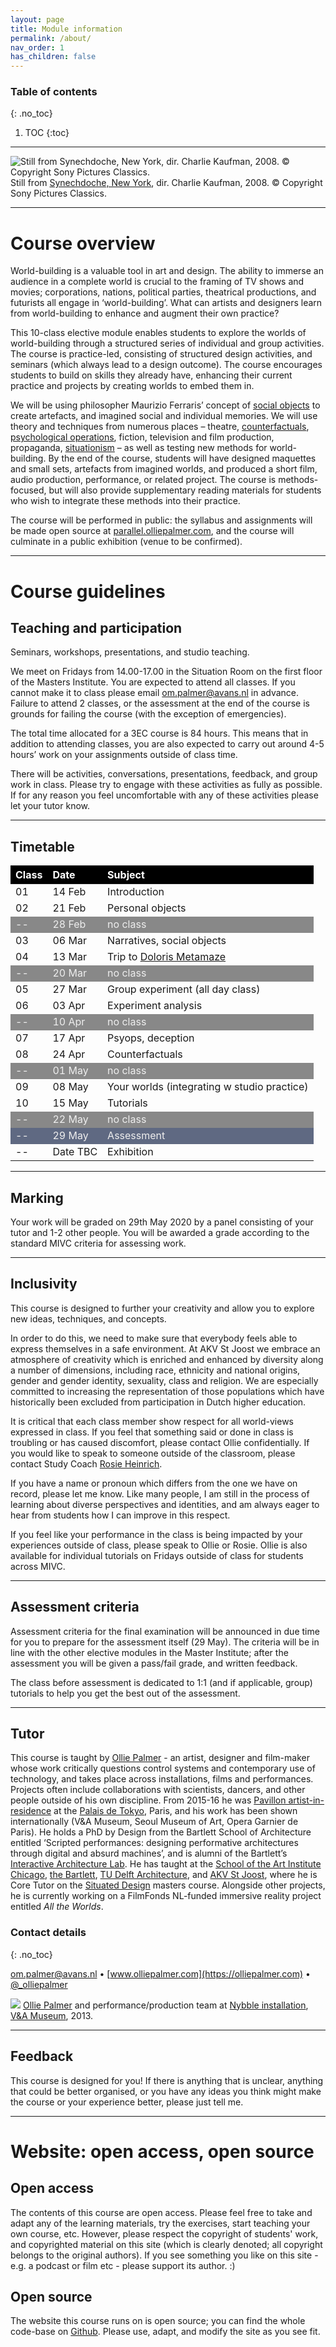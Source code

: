 ```yaml
---
layout: page
title: Module information
permalink: /about/
nav_order: 1
has_children: false
---
```



### Table of contents
{: .no_toc}
1. TOC
{:toc}

----

<div class='caption' markdown='1'>

![Still from Synechdoche, New York, dir. Charlie Kaufman, 2008. © Copyright Sony Pictures Classics.](/assets/synechdoche.png)
Still from [Synechdoche, New York](https://www.imdb.com/title/tt0383028/), dir. Charlie Kaufman, 2008. © Copyright Sony Pictures Classics.

</div>


----

# Course overview


World-building is a valuable tool in art and design. The ability to immerse an audience in a complete world is crucial to the framing of TV shows and movies; corporations, nations, political parties, theatrical productions, and futurists all engage in ‘world-building’. What can artists and designers learn from world-building to enhance and augment their own practice?


This 10-class elective module enables students to explore the worlds of world-building through a structured series of individual and group activities. The course is practice-led, consisting of structured design activities, and seminars (which always lead to a design outcome). The course encourages students to build on skills they already have, enhancing their current practice and projects by creating worlds to embed them in.

We will be using philosopher Maurizio Ferraris’ concept of [social objects](https://en.wikipedia.org/wiki/Documentality) to create artefacts, and imagined social and individual memories. We will use theory and techniques from numerous places – theatre, [counterfactuals](https://plato.stanford.edu/entries/counterfactuals/), [psychological operations](https://en.wikipedia.org/wiki/Psychological_operations_(United_States)), fiction, television and film production, propaganda, [situationism](https://www.cddc.vt.edu/sionline/si/situ.html) – as well as testing new methods for world-building. By the end of the course, students will have designed maquettes and small sets, artefacts from imagined worlds, and produced a short film, audio production, performance, or related project. The course is methods-focused, but will also provide supplementary reading materials for students who wish to integrate these methods into their practice.

The course will be performed in public: the syllabus and assignments will be made open source at [parallel.olliepalmer.com](https://parallel.olliepalmer.com), and the course will culminate in a public exhibition (venue to be confirmed).

---

# Course guidelines

## Teaching and participation

Seminars, workshops, presentations, and studio teaching.

We meet on Fridays from 14.00-17.00 in the Situation Room on the first floor of the Masters Institute. You are expected to attend all classes. If you cannot make it to class please email [om.palmer@avans.nl](mailto:om.palmer@avans.nl) in advance. Failure to attend 2 classes, or the assessment at the end of the course is grounds for failing the course (with the exception of emergencies).

The total time allocated for a 3EC course is 84 hours. This means that in addition to attending classes, you are also expected to carry out around 4-5 hours’ work on your assignments outside of class time.

There will be activities, conversations, presentations, feedback, and group work in class. Please try to engage with these activities as fully as possible. If for any reason you feel uncomfortable with any of these activities please let your tutor know.

------



## Timetable

<table>
<thead><tr><th style="background:#000; color:white;  text-align: left;">Class</th><th style="background:#000; color:white;  text-align: left;">Date</th><th style="background:#000; color:white;  text-align: left;">Subject</th></tr></thead><tbody>
 <tr><td>01</td><td>14 Feb</td><td>Introduction</td></tr>
 <tr><td>02</td><td>21 Feb</td><td>Personal objects</td></tr>
 <tr><td style="background:#888; color:#eee">--</td><td style="background:#888; color:#eee">28 Feb</td><td style="background:#888; color:#eee">no class</td></tr>
 <tr><td>03</td><td>06 Mar</td><td>Narratives, social objects</td></tr>
 <tr><td>04</td><td>13 Mar</td><td>Trip to <a href="https://doloris.nl/metamaze/" target="\_blank">Doloris Metamaze</a></td></tr>
 <tr><td style="background:#888; color:#eee">--</td><td style="background:#888; color:#eee">20 Mar</td><td style="background:#888; color:#eee">no class</td></tr>
 <tr><td>05</td><td>27 Mar</td><td>Group experiment (all day class)</td></tr>
 <tr><td>06</td><td>03 Apr</td><td>Experiment analysis</td></tr>
 <tr><td style="background:#888; color:#eee">--</td><td style="background:#888; color:#eee">10 Apr</td><td style="background:#888; color:#eee">no class</td></tr>
 <tr><td>07</td><td>17 Apr</td><td>Psyops, deception</td></tr>
 <tr><td>08</td><td>24 Apr</td><td>Counterfactuals</td></tr>
 <tr><td style="background:#888; color:#eee">--</td><td style="background:#888; color:#eee">01 May</td><td style="background:#888; color:#eee">no class</td></tr>
 <tr><td>09</td><td>08 May</td><td>Your worlds (integrating w studio practice)</td></tr>
 <tr><td>10</td><td>15 May</td><td>Tutorials</td></tr>
 <tr><td style="background:#888; color:#eee">--</td><td style="background:#888; color:#eee">22 May</td><td style="background:#888; color:#eee">no class</td></tr>
 <tr><td style="background:#5f6982; color:#eee">--</td><td style="background:#5f6982; color:#eee">29 May</td><td style="background:#5f6982; color:#eee">Assessment</td></tr>
 <tr><td>--</td><td>Date TBC</td><td>Exhibition</td></tr>
</tbody></table>



------

## Marking

Your work will be graded on 29th May 2020 by a panel consisting of your tutor and 1-2 other people. You will be awarded a grade according to the standard MIVC criteria for assessing work.


------

## Inclusivity

This course is designed to further your creativity and allow you to explore new ideas, techniques, and concepts.

In order to do this, we need to make sure that everybody feels able to express themselves in a safe environment. At AKV St Joost we embrace an atmosphere of creativity which is enriched and enhanced by diversity along a number of dimensions, including race, ethnicity and national origins, gender and gender identity, sexuality, class and religion. We are especially committed to increasing the representation of those populations which have historically been excluded from participation in Dutch higher education.

It is critical that each class member show respect for all world-views expressed in class. If you feel that something said or done in class is troubling or has caused discomfort, please contact Ollie confidentially. If you would like to speak to someone outside of the classroom, please contact Study Coach [Rosie Heinrich](https://www.akvstjoostmasters.nl/community/tutors/rosie-heinrich).

If you have a name or pronoun which differs from the one we have on record, please let me know. Like many people, I am still in the process of learning about diverse perspectives and identities, and am always eager to hear from students how I can improve in this respect.

If you feel like your performance in the class is being impacted by your experiences outside of class, please speak to Ollie or Rosie. Ollie is also available for individual tutorials on Fridays outside of class for students across MIVC.

-----

## Assessment criteria

Assessment criteria for the final examination will be announced in due time for you to prepare for the assessment itself (29 May). The criteria will be in line with the other elective modules in the Master Institute; after the assessment you will be given a pass/fail grade, and written feedback.

The class before assessment is dedicated to 1:1 (and if applicable, group) tutorials to help you get the best out of the assessment.



-----

## Tutor

This course is taught by [Ollie Palmer](https://olliepalmer.com) - an artist, designer and film-maker whose work critically questions control systems and contemporary use of technology, and takes place across installations, films and performances. Projects often include collaborations with scientists, dancers, and other people outside of his own discipline. From 2015-16 he was [Pavillon artist-in-residence](https://www.palaisdetokyo.com/en/page/ollie-palmer) at the [Palais de Tokyo](https://www.palaisdetokyo.com), Paris, and his work has been shown internationally (V&A Museum, Seoul Museum of Art, Opera Garnier de Paris). He holds a PhD by Design from the Bartlett School of Architecture entitled ‘Scripted performances: designing performative architectures through digital and absurd machines’, and is alumni of the Bartlett’s [Interactive Architecture Lab](http://www.interactivearchitecture.org). He has taught at the [School of the Art Institute Chicago](http://www.saic.edu), [the Bartlett](https://www.ucl.ac.uk/bartlett), [TU Delft Architecture](https://www.tudelft.nl/en/architecture-and-the-built-environment/), and [AKV St Joost](https://www.akvstjoostmasters.nl/programmes/situated-design), where he is Core Tutor on the [Situated Design](https://www.akvstjoostmasters.nl/programmes/situated-design) masters course. Alongside other projects, he is currently working on a FilmFonds NL-funded immersive reality project entitled _All the Worlds_.

### Contact details
{: .no_toc}

[om.palmer@avans.nl](mailto:om.palmer@avans.nl)  •  [www.olliepalmer.com](https://olliepalmer.com)  •  [@_olliepalmer](https://twitter.com/_olliepalmer)


<div class='caption' markdown='1'>

![](/assets/olliepalmer.jpg)
[Ollie Palmer](https://olliepalmer.com) and performance/production team at [Nybble installation](https://olliepalmer.com/nybble), [V&A Museum](https://vam.ac.uk), 2013.

</div>


-----

## Feedback

This course is designed for you! If there is anything that is unclear, anything that could be better organised, or you have any ideas you think might make the course or your experience better, please just tell me.

-----

# Website: open access, open source

## Open access

The contents of this course are open access. Please feel free to take and adapt any of the learning materials, try the exercises, start teaching your own course, etc. However, please respect the copyright of students' work, and copyrighted material on this site (which is clearly denoted; all copyright belongs to the original authors). If you see something you like on this site - e.g. a podcast or film etc - please support its author. :)

## Open source

The website this course runs on is open source; you can find the whole code-base on [Github](https://github.com/olliepalmer/parallel-worlds-course). Please use, adapt, and modify the site as you see fit.
